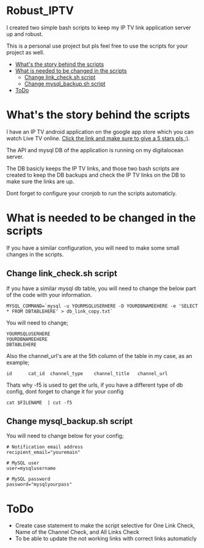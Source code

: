 # Robust_IPTV

I created two simple bash scripts to keep my IP TV link application server up and robust.

This is a personal use project but pls feel free to use the scripts for your project as well. 


- [What's the story behind the scripts](https://github.com/gonjumixproject/Robust_IPTV#whats-the-story-behind-the-scripts)
- [What is needed to be changed in the scripts](https://github.com/gonjumixproject/Robust_IPTV#what-is-needed-to-be-changed-in-the-scriptss)
  * [Change link_check.sh script](https://github.com/gonjumixproject/Robust_IPTV#change-link_checksh-script)
  * [Change mysql_backup.sh script](https://github.com/gonjumixproject/Robust_IPTV#change-mysql_backupsh-script)
- [ToDo](https://github.com/gonjumixproject/Robust_IPTV#todo)

# What's the story behind the scripts

I have an IP TV android application on the google app store which you can watch Live TV online. [Click the link and make sure to give a 5 stars pls :)](https://play.google.com/store/apps/details?id=com.gonjumixproject.canlitv).

The API and mysql DB of the application is running on my digitalocean server.

The DB basicly keeps the IP TV links, and those two bash scripts are created to keep the DB backups and check the IP TV links on the DB to make sure the links are up.

Dont forget to configure your cronjob to run the scripts automaticly.

# What is needed to be changed in the scripts

If you have a similar configuration, you will need to make some small changes in the scripts.

## Change link_check.sh script

If you have a similar mysql db table, you will need to change the below part of the code with your information.

```
MYSQL_COMMAND=`mysql -u YOURMSQLUSERHERE -D YOURDBNAMEEHERE -e 'SELECT * FROM DBTABLEHERE' > db_link_copy.txt`
```

You will need to change;
```
YOURMSQLUSERHERE
YOURDBNAMEEHERE
DBTABLEHERE
```

Also the channel_url's are at the 5th column of the table in my case, as an example;

```
id      cat_id  channel_type    channel_title   channel_url 
```

Thats why -f5 is used to get the urls, if you have a different type of db config, dont forget to change it for your config
```
cat $FILENAME  | cut -f5 
```

## Change mysql_backup.sh script

You will need to change below for your config;

```
# Notification email address
recipient_email="youremain"

# MySQL user
user=mysqlusername

# MySQL password
password="mysqlyourpass"
```

# ToDo
- Create case statement to make the script selective for One Link Check, Name of the Channel Check, and All Links Check
- To be able to update the not working links with correct links automaticly

